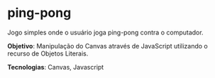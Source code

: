 # ping-pong

Jogo simples onde o usuário joga ping-pong contra o computador.

**Objetivo**: Manipulação do Canvas através de JavaScript utilizando o recurso de Objetos Literais.

**Tecnologias**: Canvas, Javascript

